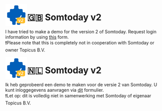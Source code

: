 <a href="#"><img src=/img/v2.svg width="70" align="left"/></a>
# 🇬🇧 Somtoday v2

I have tried to make a demo for the version 2 of Somtoday.
Request login information by using <a href="">this</a> form.
<br>❗Please note that this is completely not in cooperation with Somtoday or owner Topicus B.V.

<a href="#"><img src=/img/v2.svg width="70" align="left"/></a>
# 🇳🇱 Somtoday v2
Ik heb geprobeerd een demo te maken voor de versie 2 van Somtoday.
U kunt inloggegevens aanvragen via <a href="">dit</a> formulier.
<br>❗Let op: dit is volledig niet in samenwerking met Somtoday of eigenaar Topicus B.V.
